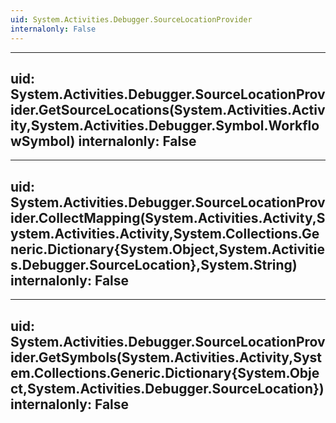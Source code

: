 ```yaml
---
uid: System.Activities.Debugger.SourceLocationProvider
internalonly: False
---
```


---
uid: System.Activities.Debugger.SourceLocationProvider.GetSourceLocations(System.Activities.Activity,System.Activities.Debugger.Symbol.WorkflowSymbol)
internalonly: False
---

---
uid: System.Activities.Debugger.SourceLocationProvider.CollectMapping(System.Activities.Activity,System.Activities.Activity,System.Collections.Generic.Dictionary{System.Object,System.Activities.Debugger.SourceLocation},System.String)
internalonly: False
---

---
uid: System.Activities.Debugger.SourceLocationProvider.GetSymbols(System.Activities.Activity,System.Collections.Generic.Dictionary{System.Object,System.Activities.Debugger.SourceLocation})
internalonly: False
---
